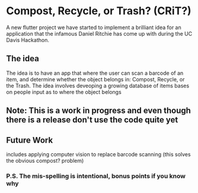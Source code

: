# Compost, Recycle, or Trash? (CRiT?)

A new flutter project we have started to implement a brilliant idea for an application that the infamous Daniel Ritchie has come up with during the UC Davis Hackathon. 

## The idea

The idea is to have an app that where the user can scan a barcode of an item, and determine whether the object belongs in: Compost, Recycle, or the Trash.  The idea involves deveoping a growing database of items bases on people input as to where the object belongs

## Note: This is a work in progress and even though there is a release don't use the code quite yet

## Future Work
includes applying computer vision to replace barcode scanning (this solves the obvious compost? problem)

### P.S.  The mis-spelling is intentional, bonus points if you know why

